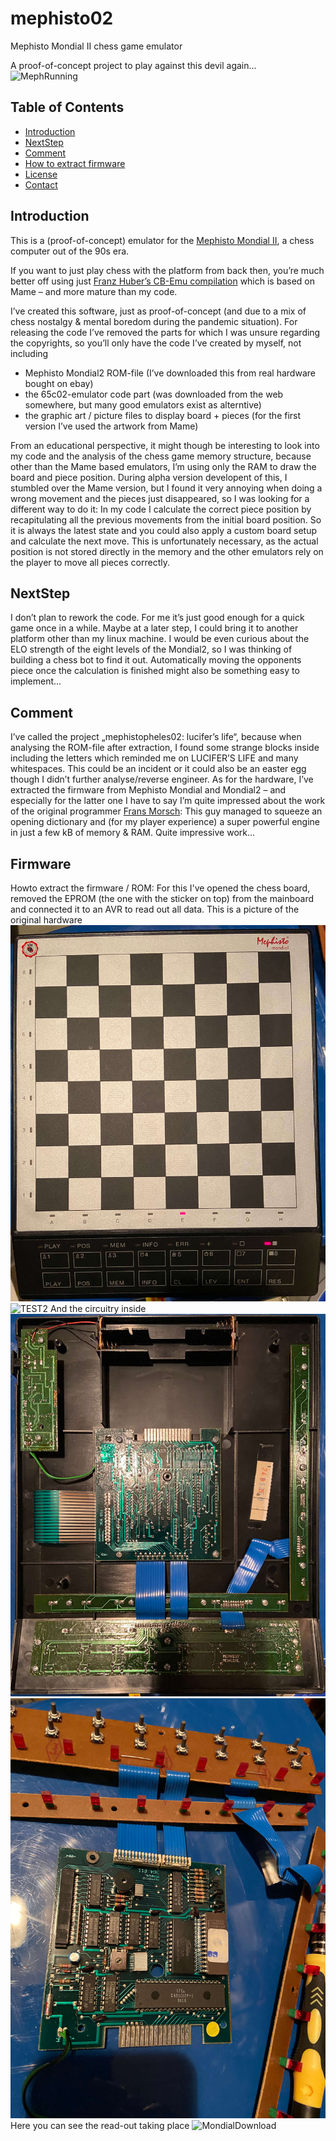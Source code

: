 # mephisto02
Mephisto Mondial II chess game emulator

A proof-of-concept project to play against this devil again...
![MephRunning](media/mephrunning.gif)

## Table of Contents
- [Introduction](#introduction)
- [NextStep](#NextStep)
- [Comment](#Comment)
- [How to extract firmware](#Firmware)
- [License](#license)
- [Contact](#contact)

## Introduction
This is a (proof-of-concept) emulator for the [Mephisto Mondial II](https://www.schach-computer.info/wiki/index.php/Mephisto_Mondial_II), a chess computer out of the 90s era.

If you want to just play chess with the platform from back then, you’re much better off using just [Franz Huber’s CB-Emu compilation](https://fhub.jimdofree.com/) which is based on Mame – and more mature than my code.

I’ve created this software, just as proof-of-concept (and due to a mix of chess nostalgy & mental boredom during the pandemic situation). For releasing the code I’ve removed the parts for which I was unsure regarding the copyrights, so you’ll only have the code I’ve created by myself, not including
- Mephisto Mondial2 ROM-file (I’ve downloaded this from real hardware bought on ebay)
- the 65c02-emulator code part (was downloaded from the web somewhere, but many good emulators exist as alterntive)
- the graphic art / picture files to display board + pieces (for the first version I’ve used the artwork from Mame)

From an educational perspective, it might though be interesting to look into my code and the analysis of the chess game memory structure, because other than the Mame based emulators, I’m using only the RAM to draw the board and piece position.
During alpha version developent of this, I stumbled over the Mame version, but I found it very annoying when doing a wrong movement and the pieces just disappeared, so I was looking for a different way to do it: 
In my code I calculate the correct piece position by recapitulating all the previous movements from the initial board position. So it is always the latest state and you could also apply a custom board setup and calculate the next move.
This is unfortunately necessary, as the actual position is not stored directly in the memory and the other emulators rely on the player to move all pieces correctly.

## NextStep

I don’t plan to rework the code. For me it’s just good enough for a quick game once in a while.
Maybe at a later step, I could bring it to another platform other than my linux machine. I would be even curious about the ELO strength of the eight levels of the Mondial2, so I was thinking of building a chess bot to find it out. 
Automatically moving the opponents piece once the calculation is finished might also be something easy to implement...

## Comment

I’ve called the project „mephistopheles02: lucifer’s life“, because when analysing the ROM-file after extraction, I found some strange blocks inside including the letters which reminded me on LUCIFER’S LIFE and many whitespaces. This could be an incident or it could also be an easter egg though I didn’t further analyse/reverse engineer.
As for the hardware, I’ve extracted the firmware from Mephisto Mondial and Mondial2 – and especially for the latter one I have to say I’m quite impressed about the work of the original programmer [Frans Morsch](https://www.schach-computer.info/wiki/index.php/Morsch%2C_Frans): This guy managed to squeeze an opening dictionary and (for my player experience) a super powerful engine in just a few kB of memory & RAM. Quite impressive work...

## Firmware
Howto extract the firmware / ROM:
For this I've opened the chess board, removed the EPROM (the one with the sticker on top) from the mainboard and connected it to an AVR to read out all data.
This is a picture of the original hardware
![Mephisto Mondial](media/mondial.jpg)
![TEST2](https://github.com/maekdev/maekdev/media/mephistopheles02/mondial.jpg)
And the circuitry inside
![Mondial opened up](media/mondialopen.jpg)![Mondial PCB](media/mondialpcb.jpg)
Here you can see the read-out taking place
![MondialDownload](media/mondialdownload.gif)
